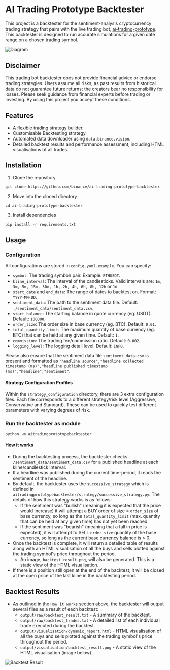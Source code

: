 # AI Trading Prototype Backtester

This project is a backtester for the sentiment-analysis cryptocurrency trading strategy that pairs with the live trading bot, [ai-trading-prototype](https://github.com/binance/ai-trading-prototype/). This backtester is designed to run accurate simulations for a given date range on a chosen trading symbol.

![Diagram](../assets/diagram.png?raw=true)

## Disclaimer

This trading bot backtester does not provide financial advice or endorse trading strategies. Users assume all risks, as past results from historical data do not guarantee future returns; the creators bear no responsibility for losses. Please seek guidance from financial experts before trading or investing. By using this project you accept these conditions.

## Features

* A flexible trading strategy builder.
* Customisable Backtesting strategy.
* Automated data downloader using `data.binance.vision`.
* Detailed backtest results and performance assessment, including HTML visualisations of all trades.

## Installation

1. Clone the repository
```
git clone https://github.com/binance/ai-trading-prototype-backtester
```
2. Move into the cloned directory
```
cd ai-trading-prototype-backtester
```
3. Install dependencies
```
pip install -r requirements.txt
```

## Usage
### Configuration

All configurations are stored in `config.yaml.example`. You can specify:
* `symbol`: The trading symbol/ pair. Example: `ETHUSDT`.
* `kline_interval`: The interval of the candlesticks. Valid intervals are: `1m, 3m, 5m, 15m, 30m, 1h, 2h, 4h, 6h, 8h, 12h` or `1d`
* `start_date` and `end_date`: The range of dates to backtest on. Format: `YYYY-MM-DD`.
* `sentiment_data`: The path to the sentiment data file. Default: `./sentiment_data/sentiment_data.csv`.
* `start_balance`: The starting balance in quote currency (eg. USDT). Default: `100000`.
* `order_size`: The order size in base currency (eg. BTC). Default: `0.01`.
* `total_quantity_limit`: The maximum quantity of base currency (eg. BTC) that can be held at any given time. Default: `1`.
* `commission`: The trading fee/commission ratio. Default: `0.002`.
* `logging_level`: The logging detail level. Default: `INFO`.

Please also ensure that the sentiment data file `sentiment_data.csv` is present and formatted as `"headline source","headline collected timestamp (ms)","headline published timestamp (ms)","headline","sentiment"`.

#### Strategy Configuration Profiles

Within the `strategy_configuration` directory, there are 3 extra configuration files. Each file corresponds to a different strategy/risk level (Aggressive, Conservative and Standard). These can be used to quickly test different parameters with varying degrees of risk.

### Run the backtester as module

```
python -m aitradingprototypebacktester
```

#### How it works

* During the backtesting process, the backtester checks `/sentiment_data/sentiment_data.csv` for a published headline at each kline/candlestick interval.
* If a headline was published during the current time-period, it reads the sentiment of the headline.
* By default, the backtester uses the `successive_strategy` which is defined in `aitradingprototypebacktester/strategy/successive_strategy.py`. The details of how this strategy works is as follows:
  * If the sentiment was "bullish" (meaning it is expected that the price would increase) it will attempt a BUY order of size = `order_size` of base currency, so long as the `total_quantity_limit` (max. quantity that can be held at any given time) has not yet been reached.
  * If the sentiment was "bearish" (meaning that a fall in price is expected), it will attempt to SELL `order_size` quantity of the base currency, so long as the current base currency balance is > 0.
* Once the backtest is complete, it will return a detailed table of results along with an HTML visualisation of all the buys and sells plotted against the trading symbol's price throughout the period.
  * An image, `backtest_result.png`, will also be generated. This is a static view of the HTML visualisation.
* If there is a position still open at the end of the backtest, it will be closed at the open price of the last kline in the backtesting period.

## Backtest Results

* As outlined in the `How it works` section above, the backtester will output several files as a result of each backtest:
  * `output/raw/backtest_result.txt` - A summary of the backtest.
  * `output/raw/backtest_trades.txt` - A detailed list of each individual trade executed during the backtest.
  * `output/visualisation/dynamic_report.html` - HTML visualisation of all the buys and sells plotted against the trading symbol's price throughout the period.
  * `output/visualisation/backtest_result.png` - A static view of the HTML visualisation (image below).

![Backtest Result](../assets/backtest_result.png?raw=true)
